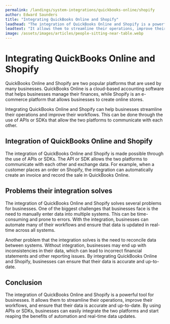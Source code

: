 ```yaml
---
permalink: /landings/system-integrations/quickbooks-online/shopify
author: Edward Saunders
title: "Integrating QuickBooks Online and Shopify"
leadhead: "The integration of QuickBooks Online and Shopify is a powerful tool for businesses"
leadtext: "It allows them to streamline their operations, improve their workflows, and ensure that their data is accurate and up-to-date. By using APIs or SDKs, businesses can easily integrate the two platforms and start reaping the benefits of automation and real-time data updates."
image: /assets/images/articles/people-sitting-near-table.webp
---
```

<div class="arttext">  <h1>Integrating QuickBooks Online and Shopify</h1>
  
  <p>QuickBooks Online and Shopify are two popular platforms that are used by many businesses. QuickBooks Online is a cloud-based accounting software that helps businesses manage their finances, while Shopify is an e-commerce platform that allows businesses to create online stores.</p>

  <p>Integrating QuickBooks Online and Shopify can help businesses streamline their operations and improve their workflows. This can be done through the use of APIs or SDKs that allow the two platforms to communicate with each other.</p>

  <h2>Integration of QuickBooks Online and Shopify</h2>

  <p>The integration of QuickBooks Online and Shopify is made possible through the use of APIs or SDKs. The API or SDK allows the two platforms to communicate with each other and exchange data. For example, when a customer places an order on Shopify, the integration can automatically create an invoice and record the sale in QuickBooks Online.</p>

  <h2>Problems their integration solves</h2>

  <p>The integration of QuickBooks Online and Shopify solves several problems for businesses. One of the biggest challenges that businesses face is the need to manually enter data into multiple systems. This can be time-consuming and prone to errors. With the integration, businesses can automate many of their workflows and ensure that data is updated in real-time across all systems.</p>

  <p>Another problem that the integration solves is the need to reconcile data between systems. Without integration, businesses may end up with inconsistencies in their data, which can lead to incorrect financial statements and other reporting issues. By integrating QuickBooks Online and Shopify, businesses can ensure that their data is accurate and up-to-date.</p>

  <h2>Conclusion</h2>

  <p>The integration of QuickBooks Online and Shopify is a powerful tool for businesses. It allows them to streamline their operations, improve their workflows, and ensure that their data is accurate and up-to-date. By using APIs or SDKs, businesses can easily integrate the two platforms and start reaping the benefits of automation and real-time data updates.</p>

</div>